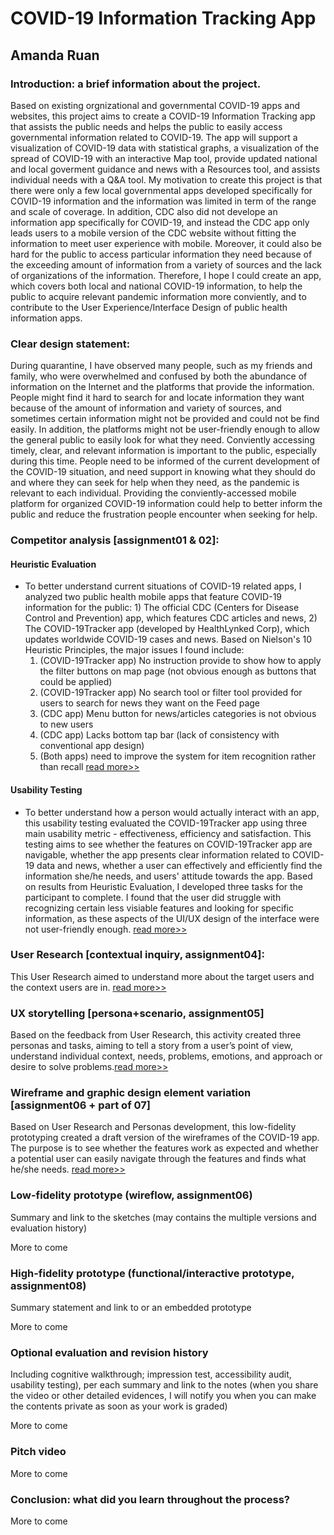 # COVID-19 Information Tracking App
## Amanda Ruan
### Introduction: a brief information about the project. 
Based on existing orgnizational and governmental COVID-19 apps and websites, this project aims to create a COVID-19 Information Tracking app that assists the public needs and helps the public to easily access governmental information related to COVID-19. The app will support a visualization of COVID-19 data with statistical graphs, a visualization of the spread of COVID-19 with an interactive Map tool, provide updated national and local goverment guidance and news with a Resources tool, and assists individual needs with a Q&A tool. My motivation to create this project is that there were only a few local governmental apps developed specifically for COVID-19 information and the information was limited in term of the range and scale of coverage. In addition, CDC also did not develope an information app specifically for COVID-19, and instead the CDC app only leads users to a mobile version of the CDC website without fitting the information to meet user experience with mobile. Moreover, it could also be hard for the public to access particular information they need because of the exceeding amount of information from a variety of sources and the lack of organizations of the information. Therefore, I hope I could create an app, which covers both local and national COVID-19 information, to help the public to acquire relevant pandemic information more conviently, and to contribute to the User Experience/Interface Design of public health information apps.

### Clear design statement: 
During quarantine, I have observed many people, such as my friends and family, who were overwhelmed and confused by both the abundance of information on the Internet and the platforms that provide the information. People might find it hard to search for and locate information they want because of the amount of information and variety of sources, and sometimes certain information might not be provided and could not be find easily. In addition, the platforms might not be user-friendly enough to allow the general public to easily look for what they need. Conviently accessing timely, clear, and relevant information is important to the public, especially during this time. People need to be informed of the current development of the COVID-19 situation, and need support in knowing what they should do and where they can seek for help when they need, as the pandemic is relevant to each individual. Providing the conviently-accessed mobile platform for organized COVID-19 information could help to better inform the public and reduce the frustration people encounter when seeking for help. 

### Competitor analysis [assignment01 & 02]:
#### Heuristic Evaluation
- To better understand current situations of COVID-19 related apps, I analyzed two public health mobile apps that feature COVID-19 information for the public: 1) The official CDC (Centers for Disease Control and Prevention) app, which features CDC articles and news, 2) The COVID-19Tracker app (developed by HealthLynked Corp), which updates worldwide COVID-19 cases and news. Based on Nielson's 10 Heuristic Principles, the major issues I found include: 
  1. (COVID-19Tracker app) No instruction provide to show how to apply the filter buttons on map page (not obvious enough as buttons that could be applied)
  2. (COVID-19Tracker app) No search tool or filter tool provided for users to search for news they want on the Feed page
  3. (CDC app) Menu button for news/articles categories is not obvious to new users
  4. (CDC app) Lacks bottom tap bar (lack of consistency with conventional app design)
  5. (Both apps) need to improve the system for item recognition rather than recall
  [read more>>](https://github.com/amandamandayuen/DH150-SPR20-HeuristicEvaluation-Assignment01)

#### Usability Testing
- To better understand how a person would actually interact with an app, this usability testing evaluated the COVID-19Tracker app using three main usability metric - effectiveness, efficiency and satisfaction. This testing aims to see whether the features on COVID-19Tracker app are navigable, whether the app presents clear information related to COVID-19 data and news, whether a user can effectively and efficiently find the information she/he needs, and users' attitude towards the app. Based on results from Heuristic Evaluation, I developed three tasks for the participant to complete. I found that the user did struggle with recognizing certain less visiable features and looking for specific information, as these aspects of the UI/UX design of the interface were not user-friendly enough. [read more>>](https://github.com/amandamandayuen/DH150-SPR20-UT-Assignment02)

### User Research [contextual inquiry, assignment04]:
This User Research aimed to understand more about the target users and the context users are in. [read more>>](https://github.com/amandamandayuen/DH150-SPR20-UserInContext-Assignment05)
### UX storytelling [persona+scenario, assignment05]
Based on the feedback from User Research, this activity created three personas and tasks, aiming to tell a story from a user’s point of view, understand individual context, needs, problems, emotions, and approach or desire to solve problems.[read more>>](https://github.com/amandamandayuen/DH150-Assignment05-PersonaStorytelling)

### Wireframe and graphic design element variation [assignment06 + part of 07]
Based on User Research and Personas development, this low-fidelity prototyping created a draft version of the wireframes of the COVID-19 app. The purpose is to see whether the features work as expected and whether a potential user can easily navigate through the features and finds what he/she needs. [read more>>](https://github.com/amandamandayuen/DH150-Assignment06-LowFidelityPrototype)

### Low-fidelity prototype (wireflow, assignment06)
Summary and link to the sketches (may contains the multiple versions and evaluation history)

More to come
### High-fidelity prototype (functional/interactive prototype, assignment08)
Summary statement and link to or an embedded prototype

More to come
### Optional evaluation and revision history 
Including cognitive walkthrough; impression test, accessibility audit, usability testing), per each summary and link to the notes (when you share the video or other detailed evidences, I will notify you when you can make the contents private as soon as your work is graded)

More to come
### Pitch video 
More to come
### Conclusion: what did you learn throughout the process?
More to come
